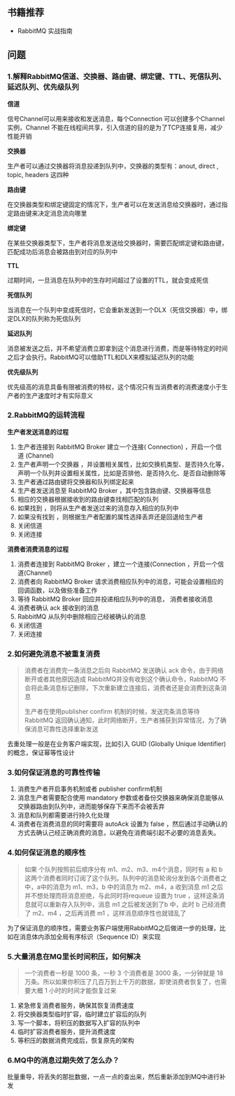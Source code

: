 ## 书籍推荐

- RabbitMQ 实战指南

## 问题

### 1.解释RabbitMQ信道、交换器、路由键、绑定键、TTL、死信队列、延迟队列、优先级队列

**信道**

信号Channel可以用来接收和发送消息，每个Connection 可以创建多个Channel实例，Channel 不能在线程间共享，引入信道的目的是为了TCP连接复用，减少性能开销

**交换器**

生产者可以通过交换器将消息投递到队列中，交换器的类型有：anout, direct , topic, headers 这四种

**路由键**

在交换器类型和绑定键固定的情况下，生产者可以在发送消息给交换器时，通过指定路由键来决定消息流向哪里

**绑定键**

在某些交换器类型下，生产者将消息发送给交换器时，需要匹配绑定键和路由键，匹配成功后消息会被路由到对应的队列中

**TTL**

过期时间，一旦消息在队列中的生存时间超过了设置的TTL，就会变成死信

**死信队列**

当消息在一个队列中变成死信时，它会重新发送到一个DLX（死信交换器）中，绑定DLX的队列称为死信队列

**延迟队列**

消息被发送之后，并不希望消费立即拿到这个消息进行消费，而是等待特定的时间之后才会执行。RabbitMQ可以借助TTL和DLX来模拟延迟队列的功能

**优先级队列**

优先级高的消息具备有限被消费的特权，这个情况只有当消费者的消费速度小于生产者的生产速度时才有实际意义

### 2.RabbitMQ的运转流程

**生产者发送消息的过程**

1. 生产者连接到 RabbitMQ Broker 建立一个连接( Connection) ，开启一个信道 (Channel)
2. 生产者声明一个交换器 ，并设置相关属性，比如交换机类型、是否持久化等，声明一个队列井设置相关属性，比如是否排他、是否持久化、是否自动删除等
3. 生产者通过路由键将交换器和队列绑定起来
4. 生产者发送消息至 RabbitMQ Broker ，其中包含路由键、交换器等信息
5. 相应的交换器根据接收到的路由键查找相匹配的队列
6. 如果找到 ，则将从生产者发送过来的消息存入相应的队列中
7. 如果没有找到 ，则根据生产者配置的属性选择丢弃还是回退给生产者
8. 关闭信道
9. 关闭连接

**消费者消费消息的过程**

1. 消费者连接到 RabbitMQ Broker ，建立一个连接(Connection ，开启一个信道(Channel)
2. 消费者向 RabbitMQ Broker 请求消费相应队列中的消息，可能会设置相应的回调函数，以及做些准备工作
3. 等待 RabbitMQ Broker 回应并投递相应队列中的消息， 消费者接收消息
4. 消费者确认 ack 接收到的消息
5. RabbitMQ 从队列中删除相应己经被确认的消息
6. 关闭信道
7. 关闭连接

### 2.如何避免消息不被重复消费

> 消费者在消费完一条消息之后向 RabbitMQ 发送确认 ack 命令，由于网络断开或者其他原因造成 RabbitMQ并没有收到这个确认命令，RabbitMQ 不会将此条消息标记删除，下次重新建立连接后，消费者还是会消费到这条消息
>
> 生产者在使用publisher confirm 机制的时候，发送完条消息等待 RabbitMQ 返回确认通知，此时网络断开，生产者捕获到异常情况，为了确保消息可靠性选择重新发送

去重处理一般是在业务客户端实现，比如引入 GUID (Globally Unique Identifier) 的概念，保证幂等性设计

### 3.如何保证消息的可靠性传输

1. 消费生产者开启事务机制或者 publisher confirm机制
2. 消息生产者需要配合使用 mandatory 参数或者备份交换器来确保消息能够从交换器路由到队列中，进而能够保存下来而不会被丢弃
3. 消息和队列都需要进行持久化处理
4. 消费者在消费消息的同时需要将 autoAck 设置为 false ，然后通过手动确认的方式去确认己经正确消费的消息，以避免在消费端引起不必要的消息丢失。

### 4.如何保证消息的顺序性

> 如果 个队列按照前后顺序分有 m1、m2、m3、m4个消息，同时有 a 和 b 这两个消费者同时订阅了这个队列。队列中的消息轮询分发到各个消费者之中，a中的消息为 m1、m3，b 中的消息为 m2、m4，a 收到消息 m1 之后并不想处理而将消息拒绝，与此同时将requeue 设置为 true ，这样这条消息就可以重新存入队列中，消息 m1 之后被发送到了b 中，此时 b 己经消费了 m2、m4 ，之后再消费 m1 ，这样消息顺序性也就错乱了

为了保证消息的顺序性，需要业务客户端使用RabbitMQ之后做进一步的处理，比如在消息体内添加全局有序标识（Sequence ID）来实现

### 5.大量消息在MQ里长时间积压，如何解决

> 一个消费者一秒是 1000 条，一秒 3 个消费者是 3000 条，一分钟就是 18 万条。所以如果你积压了几百万到上千万的数据，即使消费者恢复了，也需要大概 1 小时的时间才能恢复过来

1. 紧急修复消费者服务，确保其恢复消费速度
2. 将交换器类型临时扩容，临时建立扩容后的队列
3. 写一个脚本，将积压的数据写入扩容的队列中
4. 临时扩容消费者服务，提升消费速度
5. 等积压的数据消费完成后，恢复原先的架构

### 6.MQ中的消息过期失效了怎么办？

批量重导，将丢失的那批数据，一点一点的查出来，然后重新添加到MQ中进行补发